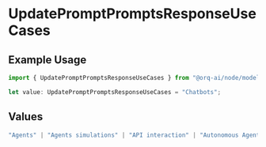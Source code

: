 # UpdatePromptPromptsResponseUseCases

## Example Usage

```typescript
import { UpdatePromptPromptsResponseUseCases } from "@orq-ai/node/models/operations";

let value: UpdatePromptPromptsResponseUseCases = "Chatbots";
```

## Values

```typescript
"Agents" | "Agents simulations" | "API interaction" | "Autonomous Agents" | "Chatbots" | "Classification" | "Code understanding" | "Code writing" | "Documents QA" | "Conversation" | "Extraction" | "Multi-modal" | "Self-checking" | "SQL" | "Summarization" | "Tagging"
```